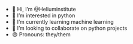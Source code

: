 - 👋 Hi, I’m @Heliuminstitute
- 👀 I’m interested in python 
- 🌱 I’m currently learning machine learning
- 💞️ I’m looking to collaborate on python projects
- 😄 Pronouns: they/them

<!---
Heliuminstitute/Heliuminstitute is a ✨ special ✨ repository because its `README.md` (this file) appears on your GitHub profile.
You can click the Preview link to take a look at your changes.
--->
